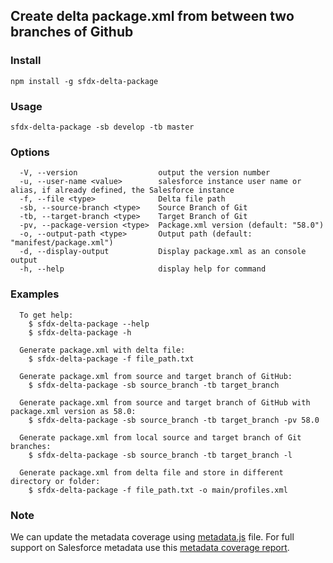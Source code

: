 ## Create delta package.xml from between two branches of Github

### Install
```
npm install -g sfdx-delta-package
```
### Usage
```
sfdx-delta-package -sb develop -tb master
```

### Options
```
  -V, --version                  output the version number
  -u, --user-name <value>        salesforce instance user name or alias, if already defined, the Salesforce instance
  -f, --file <type>              Delta file path
  -sb, --source-branch <type>    Source Branch of Git
  -tb, --target-branch <type>    Target Branch of Git
  -pv, --package-version <type>  Package.xml version (default: "58.0")
  -o, --output-path <type>       Output path (default: "manifest/package.xml")
  -d, --display-output           Display package.xml as an console output
  -h, --help                     display help for command
```

### Examples
```
  To get help:
    $ sfdx-delta-package --help
    $ sfdx-delta-package -h

  Generate package.xml with delta file:
    $ sfdx-delta-package -f file_path.txt

  Generate package.xml from source and target branch of GitHub:
    $ sfdx-delta-package -sb source_branch -tb target_branch
  
  Generate package.xml from source and target branch of GitHub with package.xml version as 58.0:
    $ sfdx-delta-package -sb source_branch -tb target_branch -pv 58.0
  
  Generate package.xml from local source and target branch of Git branches:
    $ sfdx-delta-package -sb source_branch -tb target_branch -l

  Generate package.xml from delta file and store in different directory or folder:
    $ sfdx-delta-package -f file_path.txt -o main/profiles.xml
```

### Note
We can update the metadata coverage using [metadata.js](src/metadata.js) file. For full support on Salesforce metadata use this [metadata coverage report](https://developer.salesforce.com/docs/metadata-coverage).